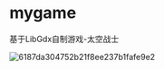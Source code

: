 # mygame

基于LibGdx自制游戏-太空战士

![6187da304752b21f8ee237b1fafe9e2](https://user-images.githubusercontent.com/41277965/230340796-425caa6c-f151-4a16-9068-aa1fcf39cbf4.png)

